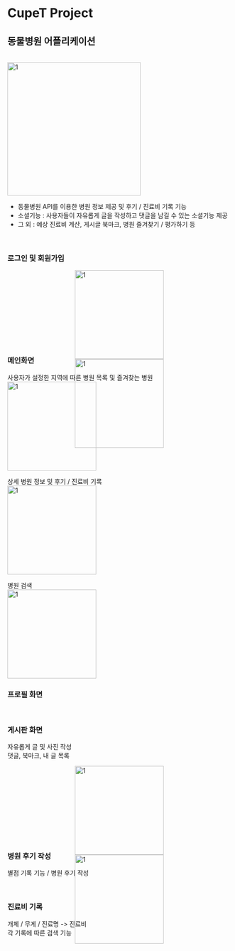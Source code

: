 # CupeT Project

## 동물병원 어플리케이션

<br>

<img width="300" alt="1" src="https://user-images.githubusercontent.com/60697742/105608998-a449df80-5de9-11eb-8bf4-68568565ee15.jpg">

<br>

 -  동물병원 API를 이용한 병원 정보 제공 및 후기 / 진료비 기록 기능 <br>
 -  소셜기능 : 사용자들이 자유롭게 글을 작성하고 댓글을 남길 수 있는 소셜기능 제공 <br>
 -  그 외 : 예상 진료비 계산, 게시글 북마크, 병원 즐겨찾기 / 평가하기 등 <br>

<br>

### 로그인 및 회원가입
<div style="width:200px; height:150px; margin:auto">
  <img width="200" alt="1" src="https://user-images.githubusercontent.com/60697742/106853470-18935580-66fd-11eb-965a-a28109ffb921.jpg">
  <img width="200" alt="1" src="https://user-images.githubusercontent.com/60697742/106853509-277a0800-66fd-11eb-8045-46ab25d0d1d4.jpg">
</div>
 <br>

### 메인화면

사용자가 설정한 지역에 따른 병원 목록 및 즐겨찾는 병원 <br>
<img width="200" alt="1" src="https://user-images.githubusercontent.com/60697742/106853545-3c569b80-66fd-11eb-8901-ddff5c684a79.jpg">
<br>

상세 병원 정보 및 후기 / 진료비 기록 <br>
<img width="200" alt="1" src="https://user-images.githubusercontent.com/60697742/106853640-6019e180-66fd-11eb-850a-59088627318d.jpg">
<br>

병원 검색 <br>
<img width="200" alt="1" src="https://user-images.githubusercontent.com/60697742/106853539-38c31480-66fd-11eb-8b19-061fe2c057db.jpg">

### 프로필 화면

 <br>

### 게시판 화면

자유롭게 글 및 사진 작성 <br>
댓글, 북마크, 내 글 목록 <br>
<div style="width:200px; height:150px; margin:auto">
 <img width="200" alt="1" src="https://user-images.githubusercontent.com/60697742/106853577-49738a80-66fd-11eb-82fd-5b8835100937.jpg">
 <img width="200" alt="1" src="https://user-images.githubusercontent.com/60697742/106853584-4d071180-66fd-11eb-99ee-90bb343bf97e.jpg">
</div>


<br>

### 병원 후기 작성

별점 기록 기능 / 병원 후기 작성
 
 <br>
 
### 진료비 기록

개체 / 무게 / 진료명 -> 진료비 <br>
각 기록에 따른 검색 기능

 <br>

